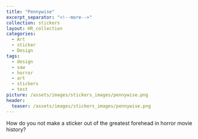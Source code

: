 ```yaml
---
title: "Pennywise"
excerpt_separator: "<!--more-->"
collection: stickers
layout: HR_collection
categories:
  - Art
  - sticker
  - Design
tags:
  - design
  - saw
  - horror
  - art
  - stickers
  - test
picture: /assets/images/stickers_images/pennywise.png
header:
  teaser: /assets/images/stickers_images/pennywise.png
---
```

How do you not make a sticker out of the greatest forehead in horror movie history?  

